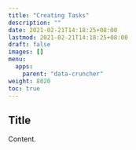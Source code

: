 ```yaml
---
title: "Creating Tasks"
description: ""
date: 2021-02-21T14:18:25+08:00
lastmod: 2021-02-21T14:18:25+08:00
draft: false
images: []
menu:
  apps:
    parent: "data-cruncher"
weight: 8020
toc: true
---
```


## Title

Content.
